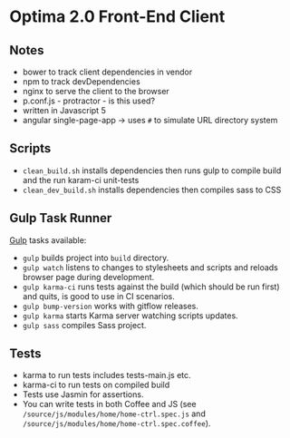 
# Optima 2.0 Front-End Client


## Notes

- bower to track client dependencies in vendor
- npm to track devDependencies
- nginx to serve the client to the browser
- p.conf.js - protractor - is this used?
- written in Javascript 5
- angular single-page-app -> uses `#` to simulate URL directory system


## Scripts

- `clean_build.sh` installs dependencies then runs gulp to compile build and the run karam-ci unit-tests
- `clean_dev_build.sh` installs dependencies then compiles sass to CSS


## Gulp Task Runner

[Gulp](http://gulpjs.com/) tasks available:

- `gulp` builds project into `build` directory.
- `gulp watch` listens to changes to stylesheets and scripts and reloads browser page during development.
- `gulp karma-ci` runs tests against the build (which should be run first) and quits, is good to use in CI scenarios.
- `gulp bump-version` works with gitflow releases.
- `gulp karma` starts Karma server watching scripts updates.
- `gulp sass` compiles Sass project.


## Tests

- karma to run tests includes tests-main.js etc.
- karma-ci to run tests on compiled build
- Tests use Jasmin for assertions.
- You can write tests in both Coffee and JS
  (see `/source/js/modules/home/home-ctrl.spec.js`
   and `/source/js/modules/home/home-ctrl.spec.coffee`).


